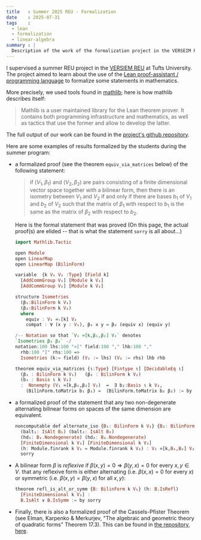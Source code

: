```yaml
---
title   : Summer 2025 REU - Formalization 
date    : 2025-07-31
tags    :
  - lean
  - formalization
  - linear-algebra
summary : |
  Description of the work of the formalization project in the VERSEIM REU for Summer 2025.
---
```


I supervised a summer REU project in the [VERSIEM
REU](https://sites.tufts.edu/verseimreu/) at Tufts University. The
project aimed to learn about the use of the [Lean proof-assistant / programming
language](https://leanprover-community.github.io/) to formalize some
statements in mathematics.

More precisely, we used tools found in
[mathlib](https://github.com/leanprover-community/mathlib4/); here is
how mathlib describes itself:

> Mathlib is a user maintained library for the Lean theorem prover. It
> contains both programming infrastructure and mathematics, as well as
> tactics that use the former and allow to develop the latter.

The full output of our work can be found in the [project's github
repository](https://github.com/gmcninch-tufts/VERSEIM-2025).


Here are some examples of results formalized by the students during
the summer program:

- a formalized proof (see the theorem
  `equiv_via_matrices` below) of the following statement:

  > if $(V_1,\beta_1)$ and $(V_2,\beta_2)$ are pairs consisting of a
  > finite dimensional vector space together with a bilinear form, then
  > there is an isometry between $V_1$ and $V_2$ if and only if there
  > are bases $b_1$ of $V_1$ and $b_2$ of $V_2$ such that the matrix of
  > $\beta_1$ with respect to $b_1$ is the same as the matrix of
  > $\beta_2$ with respect to $b_2$.

  Here is the formal statement that was proved (On this page, the
  actual proof(s) are elided -- that is what the statement `sorry` is
  all about...)

  ``` haskell
  import Mathlib.Tactic

  open Module
  open LinearMap
  open LinearMap (BilinForm)

  variable  {k V₁ V₂ :Type} [Field k] 
    [AddCommGroup V₁] [Module k V₁]
    [AddCommGroup V₂] [Module k V₂]

  structure Isometries
    (β₁:BilinForm k V₁) 
    (β₂:BilinForm k V₂)
    where
      equiv : V₁ ≃ₗ[k] V₂
      compat : ∀ (x y : V₁), β₁ x y = β₂ (equiv x) (equiv y) 

  /-- Notation so that `V₁ ≃[k,β₁,β₂] V₂` denotes 
  `Isometries β₁ β₂` -/
  notation:100 lhs:100 "≃[" field:100 "," lhb:100 "," 
    rhb:100 "]" rhs:100 => 
    Isometries (k:= field) (V₁ := lhs) (V₂ := rhs) lhb rhb

  theorem equiv_via_matrices {ι:Type} [Fintype ι] [DecidableEq ι]
    (β₁ : BilinForm k V₁)   (β₂ : BilinForm k V₂) 
    (b₁ : Basis ι k V₁)
    :  Nonempty (V₁ ≃[k,β₁,β₂] V₂)  ↔  ∃ b₂:Basis ι k V₂,
      (BilinForm.toMatrix b₁ β₁) =  (BilinForm.toMatrix b₂ β₂) := by sorry

  ```

- a formalized proof of the statement that any two non-degenerate
  alternating bilinear forms on spaces of the same dimension are
  equivalent.

  ``` haskell
  noncomputable def alternate_iso {B₁: BilinForm k V₁} {B₂: BilinForm k V₂} 
    (balt₁: IsAlt B₁) (balt₂: IsAlt B₂)
    (hd₁: B₁.Nondegenerate) (hd₂: B₂.Nondegenerate) 
    [FiniteDimensional k V₁] [FiniteDimensional k V₂]
    (h: Module.finrank k V₁ = Module.finrank k V₂) : V₁ ≃[k,B₁,B₂] V₂ := by 
    sorry
  
  ```

- A bilinear form $β$ is *reflexive* if $β(x,y) = 0 \Rightarrow β(y,x)
  = 0$ for every $x,y \in V$.   that
  any reflexive form is either alternating (i.e. $β(x,x) = 0$ for
  every $x$) or symmetric (i.e. $β(x,y) = β(y,x)$ for all $x,y$):

  ``` haskell
  theorem refl_is_alt_or_symm {B: BilinForm k V₁} (h: B.IsRefl) 
    [FiniteDimensional k V₁] :
    B.IsAlt ∨ B.IsSymm := by sorry
  ```

- Finally, there is also a formalized proof of the Cassels-Pfister
  Theorem (see Elman, Karpenko & Merkurjev, "The algebraic and
  geometric theory of quadratic forms" Theorem 17.3). This can be
  found in [the repository,
  here](https://github.com/gmcninch-tufts/VERSEIM-2025/tree/main/VERSEIM2025/Forms/RationalFunctionFields).
